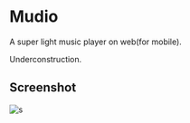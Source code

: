 # Mudio

A super light music player on web(for mobile).

Underconstruction.

## Screenshot

![s](http://img.lxzmww.xyz/mudio.PNG)